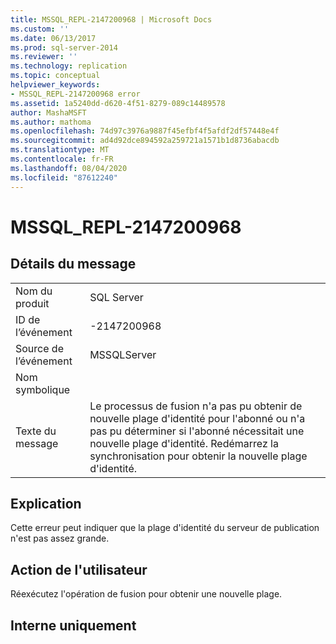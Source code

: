 ```yaml
---
title: MSSQL_REPL-2147200968 | Microsoft Docs
ms.custom: ''
ms.date: 06/13/2017
ms.prod: sql-server-2014
ms.reviewer: ''
ms.technology: replication
ms.topic: conceptual
helpviewer_keywords:
- MSSQL_REPL-2147200968 error
ms.assetid: 1a5240dd-d620-4f51-8279-089c14489578
author: MashaMSFT
ms.author: mathoma
ms.openlocfilehash: 74d97c3976a9887f45efbf4f5afdf2df57448e4f
ms.sourcegitcommit: ad4d92dce894592a259721a1571b1d8736abacdb
ms.translationtype: MT
ms.contentlocale: fr-FR
ms.lasthandoff: 08/04/2020
ms.locfileid: "87612240"
---
```

# <a name="mssql_repl-2147200968"></a>MSSQL_REPL-2147200968
    
## <a name="message-details"></a>Détails du message  
  
|||  
|-|-|  
|Nom du produit|SQL Server|  
|ID de l’événement|-2147200968|  
|Source de l’événement|MSSQLServer|  
|Nom symbolique||  
|Texte du message|Le processus de fusion n'a pas pu obtenir de nouvelle plage d'identité pour l'abonné ou n'a pas pu déterminer si l'abonné nécessitait une nouvelle plage d'identité. Redémarrez la synchronisation pour obtenir la nouvelle plage d'identité.|  
  
## <a name="explanation"></a>Explication  
 Cette erreur peut indiquer que la plage d'identité du serveur de publication n'est pas assez grande.  
  
## <a name="user-action"></a>Action de l'utilisateur  
 Réexécutez l'opération de fusion pour obtenir une nouvelle plage.  
  
## <a name="internal-only"></a>Interne uniquement  
  
